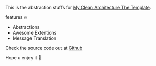 
This is the abstraction stuffs for [My Clean Architecture The Template](https://github.com/minhsangdotcom/Clean-Architecture_The-Template).

features :fire:
- Abstractions
- Awesome Extentions
- Message Translation

Check the source code out at [Github](https://github.com/minhsangdotcom/the-template_shared-kernel)

Hope u enjoy it :rocket: